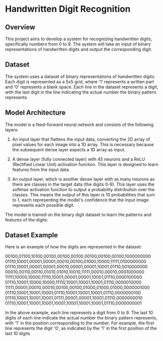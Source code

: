# Handwritten Digit Recognition
## Overview
This project aims to develop a system for recognizing handwritten digits, specifically numbers from 0 to 9. The system will take an input of binary representations of handwritten digits and output the corresponding digit.

## Dataset
The system uses a dataset of binary representations of handwritten digits. Each digit is represented as a 5x5 grid, where '1' represents a written part and '0' represents a blank space. Each line in the dataset represents a digit, with the last digit in the line indicating the actual number the binary pattern represents.

## Model Architecture
The model is a feed-forward neural network and consists of the following layers:

1. An input layer that flattens the input data, converting the 2D array of pixel values for each image into a 1D array. This is necessary because the subsequent dense layer expects a 1D array as input.

2. A dense layer (fully connected layer) with 45 neurons and a ReLU (Rectified Linear Unit) activation function. This layer is designed to learn features from the input data.

3. An output layer, which is another dense layer with as many neurons as there are classes in the target data (the digits 0-9). This layer uses the softmax activation function to output a probability distribution over the classes. This means the output of this layer is 10 probabilities that sum to 1, each representing the model's confidence that the input image represents each possible digit.

The model is trained on the binary digit dataset to learn the patterns and features of the digits.

## Dataset Example
Here is an example of how the digits are represented in the dataset:

00100,01100,10100,00100,00100,00100,00100,00100,00100,1000000000
01110,10001,00001,00001,00010,00100,01000,10000,11111,0100000000
01110,10001,00001,00001,00010,00001,00001,10001,01110,0010000000
00010,00110,00110,01010,01010,10010,11111,00010,00010,0001000000
11111,10000,10000,11110,10001,00001,00001,10001,01110,0000100000
01110,10001,10000,10000,11110,10001,10001,10001,01110,0000010000
11111,00001,00010,00010,00100,00100,01000,01000,01000,0000001000
01110,10001,10001,10001,01110,10001,10001,10001,01110,0000000100
01110,10001,10001,10001,01111,00001,00001,10001,01110,0000000010
01110,10001,10001,10001,10001,10001,10001,10001,01110,0000000001

In the above example, each line represents a digit from 0 to 9. The last 10 digits of each line indicate the actual number the binary pattern represents, with '1' in the position corresponding to the number. For example, the first line represents the digit '0', as indicated by the '1' in the first position of the last 10 digits